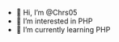 - 👋 Hi, I’m @Chrs05
- 👀 I’m interested in PHP
- 🌱 I’m currently learning PHP


<!---
Chrs05/Chrs05 is a ✨ special ✨ repository because its `README.md` (this file) appears on your GitHub profile.
You can click the Preview link to take a look at your changes.
--->
